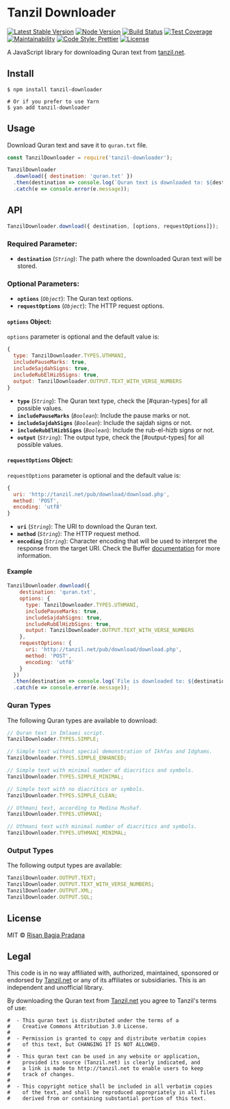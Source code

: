 # Tanzil Downloader

[![Latest Stable Version](https://img.shields.io/npm/v/tanzil-downloader.svg)](https://www.npmjs.com/package/tanzil-downloader)
[![Node Version](https://img.shields.io/node/v/tanzil-downloader.svg)](https://www.npmjs.com/package/tanzil-downloader)
[![Build Status](https://travis-ci.org/risan/tanzil-downloader.svg?branch=master)](https://travis-ci.org/risan/tanzil-downloader)
[![Test Coverage](https://api.codeclimate.com/v1/badges/79340c0446feb214f3fe/test_coverage)](https://codeclimate.com/github/risan/tanzil-downloader/test_coverage)
[![Maintainability](https://api.codeclimate.com/v1/badges/79340c0446feb214f3fe/maintainability)](https://codeclimate.com/github/risan/tanzil-downloader/maintainability)
[![Code Style: Prettier](https://img.shields.io/badge/code_style-prettier-ff69b4.svg)](https://github.com/risan/tanzil-downloader)
[![License](https://img.shields.io/npm/l/tanzil-downloader.svg)](https://www.npmjs.com/package/tanzil-downloader)

A JavaScript library for downloading Quran text from [tanzil.net](http://tanzil.net).

## Install

```shell
$ npm install tanzil-downloader

# Or if you prefer to use Yarn
$ yan add tanzil-downloader
```

## Usage

Download Quran text and save it to `quran.txt` file.

```js
const TanzilDownloader = require('tanzil-downloader');

TanzilDownloader
  .download({ destination: 'quran.txt' })
  .then(destination => console.log(`Quran text is downloaded to: ${destination}`))
  .catch(e => console.error(e.message));
```

## API

```js
TanzilDownloader.download({ destination, [options, requestOptions]});
```

### Required Parameter:

- **`destination`** (*`String`*): The path where the downloaded Quran text will be stored.

### Optional Parameters:

- **`options`** (*`Object`*): The Quran text options.
- **`requestOptions`** (*`Object`*): The HTTP request options.

#### `options` Object:

`options` parameter is optional and the default value is:

```js
{
  type: TanzilDownloader.TYPES.UTHMANI,
  includePauseMarks: true,
  includeSajdahSigns: true,
  includeRubElHizbSigns: true,
  output: TanzilDownloader.OUTPUT.TEXT_WITH_VERSE_NUMBERS
}
```

- **`type`** (*`String`*): The Quran text type, check the [#quran-types] for all possible values.
- **`includePauseMarks`** (*`Boolean`*): Include the pause marks or not.
- **`includeSajdahSigns`** (*`Boolean`*): Include the sajdah signs or not.
- **`includeRubElHizbSigns`** (*`Boolean`*): Include the rub-el-hizb signs or not.
- **`output`** (*`String`*): The output type, check the [#output-types] for all possible values.

#### `requestOptions` Object:

`requestOptions` parameter is optional and the default value is:

```js
{
  uri: 'http://tanzil.net/pub/download/download.php',
  method: 'POST',
  encoding: 'utf8'
}
```

- **`uri`** (*`String`*): The URI to download the Quran text.
- **`method`** (*`String`*): The HTTP request method.
- **`encoding`** (*`String`*): Character encoding that will be used to interpret the response from the target URI. Check the Buffer [documentation](https://nodejs.org/api/buffer.html#buffer_buffers_and_character_encodings) for more information.

#### Example

```js
TanzilDownloader.download({
    destination: 'quran.txt',
    options: {
      type: TanzilDownloader.TYPES.UTHMANI,
      includePauseMarks: true,
      includeSajdahSigns: true,
      includeRubElHizbSigns: true,
      output: TanzilDownloader.OUTPUT.TEXT_WITH_VERSE_NUMBERS
    },
    requestOptions: {
      uri: 'http://tanzil.net/pub/download/download.php',
      method: 'POST',
      encoding: 'utf8'
    }
  })
  .then(destination => console.log(`File is downloaded to: ${destination}`))
  .catch(e => console.error(e.message));
```

### Quran Types

The following Quran types are available to download:

```js
// Quran text in Imlaaei script.
TanzilDownloader.TYPES.SIMPLE;

// Simple text without special demonstration of Ikhfas and Idghams.
TanzilDownloader.TYPES.SIMPLE_ENHANCED;

// Simple text with minimal number of diacritics and symbols.
TanzilDownloader.TYPES.SIMPLE_MINIMAL;

// Simple text with no diacritics or symbols.
TanzilDownloader.TYPES.SIMPLE_CLEAN;

// Uthmani text, according to Medina Mushaf.
TanzilDownloader.TYPES.UTHMANI;

// Uthmani text with minimal number of diacritics and symbols.
TanzilDownloader.TYPES.UTHMANI_MINIMAL;
```

### Output Types

The following output types are available:

```js
TanzilDownloader.OUTPUT.TEXT;
TanzilDownloader.OUTPUT.TEXT_WITH_VERSE_NUMBERS;
TanzilDownloader.OUTPUT.XML;
TanzilDownloader.OUTPUT.SQL;
```

## License

MIT © [Risan Bagja Pradana](https://risan.io)

## Legal

This code is in no way affiliated with, authorized, maintained, sponsored or endorsed by [Tanzil.net](http://tanzil.net) or any of its affiliates or subsidiaries. This is an independent and unofficial library.

By downloading the Quran text from [Tanzil.net](http://tanzil.net) you agree to Tanzil's terms of use:

```
#  - This quran text is distributed under the terms of a
#    Creative Commons Attribution 3.0 License.
#
#  - Permission is granted to copy and distribute verbatim copies
#    of this text, but CHANGING IT IS NOT ALLOWED.
#
#  - This quran text can be used in any website or application,
#    provided its source (Tanzil.net) is clearly indicated, and
#    a link is made to http://tanzil.net to enable users to keep
#    track of changes.
#
#  - This copyright notice shall be included in all verbatim copies
#    of the text, and shall be reproduced appropriately in all files
#    derived from or containing substantial portion of this text.
```
